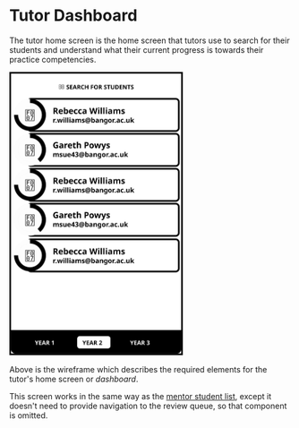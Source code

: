 # Tutor Dashboard

The tutor home screen is the home screen that tutors use to search for their students and understand what their current progress is towards their practice competencies. 

<img src="wireframes/tutor.svg" height="500px" style="border: solid 3px #000"/>

Above is the wireframe which describes the required elements for the tutor's home screen or _dashboard_.

This screen works in the same way as the [mentor student list](mentor-students.html), except it doesn't need to provide navigation to the review queue, so that component is omitted.
